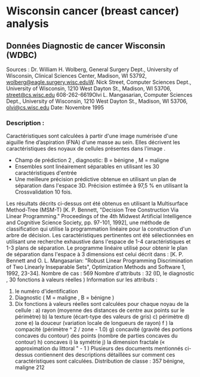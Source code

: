 # Wisconsin cancer (breast cancer) analysis

## Données Diagnostic de cancer Wisconsin (WDBC)
Sources :
  Dr. William H. Wolberg, General Surgery Dept., University of Wisconsin, Clinical Sciences Center, Madison,
  WI 53792, wolberg@eagle.surgery.wisc.eduW. Nick Street, Computer Sciences Dept., University of
  Wisconsin, 1210 West Dayton St., Madison, WI 53706, street@cs.wisc.edu 608-262-6619Olvi L.
  Mangasarian, Computer Sciences Dept., University of Wisconsin, 1210 West Dayton St., Madison, WI
  53706, olvi@cs.wisc.edu
  Date: Novembre 1995
 ### Description :
  Caractéristiques sont calculées à partir d'une image numérisée d'une aiguille fine d’aspiration (FNA) d'une
  masse au sein. Elles décrivent les caractéristiques des noyaux de cellules présentes dans l'image .
  - Champ de prédiction 2 , diagnostic: B = bénigne , M = maligne
  - Ensembles sont linéairement séparables en utilisant les 30 caractéristiques d'entrée
  - Une meilleure précision prédictive obtenue en utilisant un plan de séparation dans l'espace 3D. Précision
  estimée à 97,5 % en utilisant la Crossvalidation 10 fois.
  
  Les résultats décrits ci-dessus ont été obtenus en utilisant la Multisurface Method-Tree (MSM-T) [K. P.
  Bennett, "Decision Tree Construction Via Linear Programming." Proceedings of the 4th Midwest Artificial
  Intelligence and Cognitive Science Society, pp. 97-101, 1992], une méthode de classification qui utilise la
  programmation linéaire pour la construction d'un arbre de décision. Les caractéristiques pertinentes ont
  été sélectionnées en utilisant une recherche exhaustive dans l'espace de 1-4 caractéristiques et 1-3 plans
  de séparation.
  Le programme linéaire utilisé pour obtenir le plan de séparation dans l'espace à 3 dimensions est celui
  décrit dans :
  [K. P. Bennett and O. L. Mangasarian: "Robust Linear Programming Discrimination of Two Linearly
  Inseparable Sets", Optimization Methods and Software 1, 1992, 23-34].
  Nombre de cas : 569
  Nombre d'attributs : 32 (ID, le diagnostic , 30 fonctions à valeurs réelles )
  Information sur les attributs :
  1) le numéro d'identification
  2) Diagnostic ( M = maligne , B = bénigne )
  3) Dix fonctions à valeurs réelles sont calculées pour chaque noyau de la cellule :
    a) rayon (moyenne des distances de centre aux points sur le périmètre)
    b) la texture (écart-type des valeurs de gris)
    c) périmètre
    d) zone
    e) la douceur (variation locale de longueurs de rayon)
    f ) la compacité (périmètre ^ 2 / zone - 1.0)
    g) concavité (gravité des portions concaves du contour) des points (nombre de parties concaves
    du contour)
    h) concaves
    i) la symétrie
    j) la dimension fractale (« approximation du littoral " - 1 )
  Plusieurs des documents mentionnés ci-dessus contiennent des descriptions détaillées sur comment ces
  caractéristiques sont calculées.
  Distribution de classe : 357 bénigne, maligne 212
